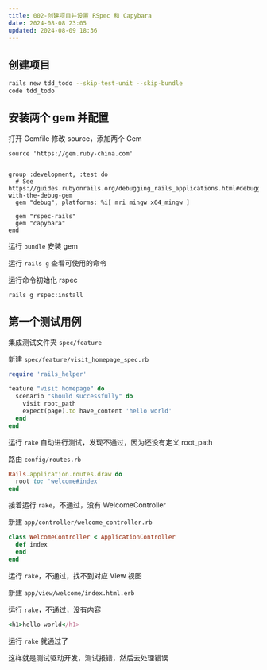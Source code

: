 ```yaml
---
title: 002-创建项目并设置 RSpec 和 Capybara
date: 2024-08-08 23:05
updated: 2024-08-09 18:36
---
```


## 创建项目

```sh
rails new tdd_todo --skip-test-unit --skip-bundle
code tdd_todo
```

## 安装两个 gem 并配置

打开 Gemfile 修改 source，添加两个 Gem

```
source 'https://gem.ruby-china.com'


group :development, :test do
  # See https://guides.rubyonrails.org/debugging_rails_applications.html#debugging-with-the-debug-gem
  gem "debug", platforms: %i[ mri mingw x64_mingw ]

  gem "rspec-rails"
  gem "capybara"
end
```

运行 `bundle` 安装 gem

运行 `rails g` 查看可使用的命令

运行命令初始化 rspec

```sh
rails g rspec:install
```

## 第一个测试用例

集成测试文件夹 `spec/feature`

新建 `spec/feature/visit_homepage_spec.rb`

```rb
require 'rails_helper'

feature "visit homepage" do
  scenario "should successfully" do
    visit root_path
    expect(page).to have_content 'hello world'
  end
end
```

运行 `rake` 自动进行测试，发现不通过，因为还没有定义 root_path

路由 `config/routes.rb`

```rb
Rails.application.routes.draw do
  root to: 'welcome#index'
end
```

接着运行 `rake`，不通过，没有 WelcomeController

新建 `app/controller/welcome_controller.rb`

```rb
class WelcomeController < ApplicationController
  def index
  end
end
```

运行 `rake`，不通过，找不到对应 View 视图

新建 `app/view/welcome/index.html.erb`

运行 `rake`，不通过，没有内容

```rb
<h1>hello world</h1>
```

运行 `rake` 就通过了

这样就是测试驱动开发，测试报错，然后去处理错误
